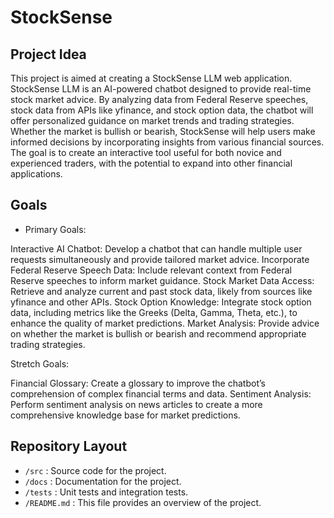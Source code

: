 # StockSense

## Project Idea
This project is aimed at creating a StockSense LLM web application. StockSense LLM is an AI-powered chatbot designed to provide real-time stock market advice. By analyzing data from Federal Reserve speeches, stock data from APIs like yfinance, and stock option data, the chatbot will offer personalized guidance on market trends and trading strategies. Whether the market is bullish or bearish, StockSense will help users make informed decisions by incorporating insights from various financial sources. The goal is to create an interactive tool useful for both novice and experienced traders, with the potential to expand into other financial applications.



## Goals

- Primary Goals:

Interactive AI Chatbot: Develop a chatbot that can handle multiple user requests simultaneously and provide tailored market advice.
Incorporate Federal Reserve Speech Data: Include relevant context from Federal Reserve speeches to inform market guidance.
Stock Market Data Access: Retrieve and analyze current and past stock data, likely from sources like yfinance and other APIs.
Stock Option Knowledge: Integrate stock option data, including metrics like the Greeks (Delta, Gamma, Theta, etc.), to enhance the quality of market predictions.
Market Analysis: Provide advice on whether the market is bullish or bearish and recommend appropriate trading strategies.

Stretch Goals:

Financial Glossary: Create a glossary to improve the chatbot’s comprehension of complex financial terms and data.
Sentiment Analysis: Perform sentiment analysis on news articles to create a more comprehensive knowledge base for market predictions.

## Repository Layout

- `/src` : Source code for the project.
- `/docs` : Documentation for the project.
- `/tests` : Unit tests and integration tests.
- `/README.md` : This file provides an overview of the project.


